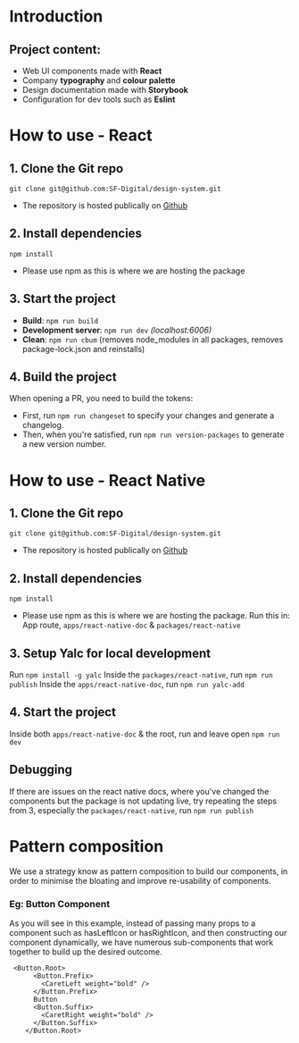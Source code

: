 # Introduction

## Project content:

- Web UI components made with **React**
- Company **typography** and **colour palette**
- Design documentation made with **Storybook**
- Configuration for dev tools such as **Eslint**

# How to use - React

## 1. Clone the Git repo

`git clone git@github.com:SF-Digital/design-system.git`

- The repository is hosted publically on [Github](https://github.com/SF-Digital/design-system)
## 2. Install dependencies
`npm install`
- Please use npm as this is where we are hosting the package
## 3. Start the project
- **Build**: `npm run build`
- **Development server**: `npm run dev` *(localhost:6006)*
- **Clean**: `npm run cbum` (removes node_modules in all packages, removes package-lock.json and reinstalls)

## 4. Build the project
When opening a PR, you need to build the tokens:
- First, run `npm run changeset` to specify your changes and generate a changelog.
- Then, when you're satisfied, run `npm run version-packages` to generate a new version number.

# How to use - React Native

## 1. Clone the Git repo

`git clone git@github.com:SF-Digital/design-system.git`

- The repository is hosted publically on [Github](https://github.com/SF-Digital/design-system)
## 2. Install dependencies
`npm install`
- Please use npm as this is where we are hosting the package. Run this in:
App route, `apps/react-native-doc` & `packages/react-native`

## 3. Setup Yalc for local development
Run `npm install -g yalc`
Inside the `packages/react-native`, run `npm run publish`
Inside the `apps/react-native-doc`, run `npm run yalc-add`

## 4. Start the project
Inside both `apps/react-native-doc` & the root, run and leave open `npm run dev`

## Debugging
If there are issues on the react native docs, where you've changed the components but the package is not updating live, try repeating the steps from 3, especially the `packages/react-native`, run `npm run publish`

# Pattern composition

We use a strategy know as pattern composition to build our components, in order to minimise the bloating and  improve re-usability of components.

### Eg: Button Component

As you will see in this example, instead of passing many props to a component such as hasLeftIcon or hasRightIcon, and then constructing our component dynamically, we have numerous sub-components that work together to build up the desired outcome.

```
 <Button.Root>
      <Button.Prefix>
        <CaretLeft weight="bold" />
      </Button.Prefix>
      Button
      <Button.Suffix>
        <CaretRight weight="bold" />
      </Button.Suffix>
    </Button.Root>
```

